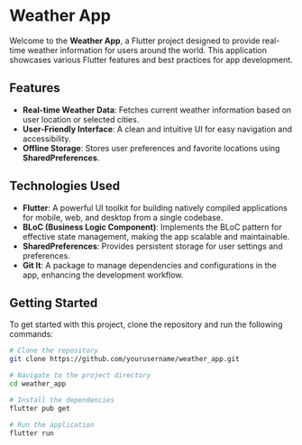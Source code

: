 # Weather App

Welcome to the **Weather App**, a Flutter project designed to provide real-time weather information for users around the world. This application showcases various Flutter features and best practices for app development.

## Features

- **Real-time Weather Data**: Fetches current weather information based on user location or selected cities.
- **User-Friendly Interface**: A clean and intuitive UI for easy navigation and accessibility.
- **Offline Storage**: Stores user preferences and favorite locations using **SharedPreferences**.

## Technologies Used

- **Flutter**: A powerful UI toolkit for building natively compiled applications for mobile, web, and desktop from a single codebase.
- **BLoC (Business Logic Component)**: Implements the BLoC pattern for effective state management, making the app scalable and maintainable.
- **SharedPreferences**: Provides persistent storage for user settings and preferences.
- **Git It**: A package to manage dependencies and configurations in the app, enhancing the development workflow.

## Getting Started

To get started with this project, clone the repository and run the following commands:

```bash
# Clone the repository
git clone https://github.com/yourusername/weather_app.git

# Navigate to the project directory
cd weather_app

# Install the dependencies
flutter pub get

# Run the application
flutter run
